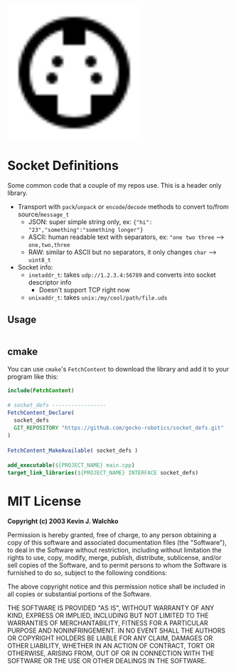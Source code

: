 <img src="docs/socket.svg" width="300px">

# Socket Definitions

Some common code that a couple of my repos use. This is a header
only library.

- Transport with `pack`/`unpack` or `encode`/`decode` methods to convert to/from
  source/`message_t`
  - JSON: super simple string only, ex: `{"hi": "23","something":"something longer"}`
  - ASCII: human readable text with separators, ex: `"one two three` --> `one,two,three`
  - RAW: similar to ASCII but no separators, it only changes `char` --> `uint8_t`
- Socket info:
  - `inetaddr_t`: takes `udp://1.2.3.4:56789` and converts into socket descriptor info
    - Doesn't support TCP right now
  - `unixaddr_t`: takes `unix:/my/cool/path/file.uds`


## Usage

```cpp

```

## cmake

You can use `cmake`'s `FetchContent` to download the library and
add it to your program like this:

```cmake
include(FetchContent)

# socket_defs -----------------
FetchContent_Declare(
  socket_defs
  GIT_REPOSITORY "https://github.com/gecko-robotics/socket_defs.git"
)

FetchContent_MakeAvailable( socket_defs )

add_executable(${PROJECT_NAME} main.cpp)
target_link_libraries(${PROJECT_NAME} INTERFACE socket_defs)
```

# MIT License

**Copyright (c) 2003 Kevin J. Walchko**

Permission is hereby granted, free of charge, to any person obtaining a copy
of this software and associated documentation files (the "Software"), to deal
in the Software without restriction, including without limitation the rights
to use, copy, modify, merge, publish, distribute, sublicense, and/or sell
copies of the Software, and to permit persons to whom the Software is
furnished to do so, subject to the following conditions:

The above copyright notice and this permission notice shall be included in all
copies or substantial portions of the Software.

THE SOFTWARE IS PROVIDED "AS IS", WITHOUT WARRANTY OF ANY KIND, EXPRESS OR
IMPLIED, INCLUDING BUT NOT LIMITED TO THE WARRANTIES OF MERCHANTABILITY,
FITNESS FOR A PARTICULAR PURPOSE AND NONINFRINGEMENT. IN NO EVENT SHALL THE
AUTHORS OR COPYRIGHT HOLDERS BE LIABLE FOR ANY CLAIM, DAMAGES OR OTHER
LIABILITY, WHETHER IN AN ACTION OF CONTRACT, TORT OR OTHERWISE, ARISING FROM,
OUT OF OR IN CONNECTION WITH THE SOFTWARE OR THE USE OR OTHER DEALINGS IN THE
SOFTWARE.
